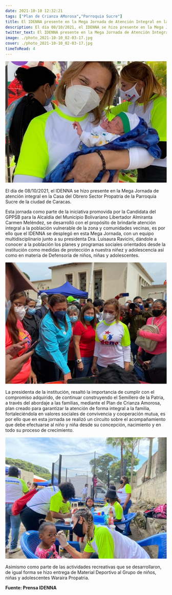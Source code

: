 ```yaml
---
date: 2021-10-10 12:32:21
tags: ["Plan de Crianza AMorosa","Parroquia Sucre"] 
title: El IDENNA presente en la Mega Jornada de Atención Integral en la Parroquia Sucre de Caracas. 
description: El día 08/10/2021, el IDENNA se hizo presente en la Mega Jornada de atención integral en la Casa del Obrero Sector Propatria de la Parroquia Sucre de la ciudad de Caracas.
twitter_text: El IDENNA presente en la Mega Jornada de Atención Integral en la Parroquia Sucre de Caracas
image: ./photo_2021-10-10_02-03-17.jpg
cover: ./photo_2021-10-10_02-03-17.jpg
timeToRead: 4
---
```


![IDENNA](./photo_2021-10-10_02-03-17.jpg)


El día de 08/10/2021, el IDENNA se hizo presente en la Mega Jornada de atención integral en la Casa del Obrero Sector Propatria de la Parroquia Sucre de la ciudad de Caracas.

Esta jornada como parte de la iniciativa promovida por la Candidata del GPPSB para la Alcaldía del Municipio Bolivariano Libertador Almiranta Carmen Meléndez, se desarrolló con el propósito de brindarle atención integral a la población vulnerable de la zona y comunidades vecinas, es por ello que el IDENNA se desplegó en esta Mega Jornada, con  un equipo multidisciplinario junto a su presidenta Dra. Luisaura Ravicini, dándole a conocer a la población los planes y programas sociales orientados desde la institución como medidas de protección a nuestra niñez y adolescencia así como en materia de Defensoría de niños, niñas y adolescentes.  

![IDENNAA-2](./photo_2021-10-10_02-03-21.jpg)

La presidenta de la institución, resaltó la importancia de cumplir con el compromiso adquirido, de continuar construyendo el Semillero de la Patria, a través del abordaje a las familias, mediante el Plan de Crianza Amorosa, plan creado para garantizar la atención de forma integral a la familia, fortaleciéndola en valores sociales de convivencia y cooperación mutua, es por ello que en esta jornada se realizó un circuito sobre el acompañamiento que debe efectuarse al niño y niña  desde su concepción, nacimiento y en todo su proceso de crecimiento.

![IDENNA-3](./photo_2021-10-10_02-03-30.jpg)

Asimismo como parte de las actividades recreativas que se desarrollaron, de igual forma se hizo entrega de Material Deportivo al Grupo de niños, niñas y adolescentes  Waraira Propatria.   

**Fuente: Prensa IDENNA**
